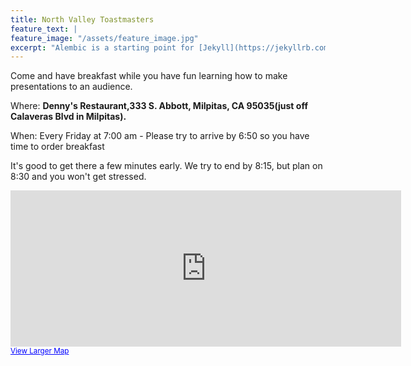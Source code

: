 ```yaml
---
title: North Valley Toastmasters
feature_text: |
feature_image: "/assets/feature_image.jpg"
excerpt: "Alembic is a starting point for [Jekyll](https://jekyllrb.com/) projects. Rather than starting from scratch, this boilerplate is designed to get the ball rolling immediately. Install it, configure it, tweak it, push it."
---
```


Come and have breakfast while you have fun learning how to make presentations to an audience.

Where: **Denny\'s Restaurant,333 S. Abbott, Milpitas, CA 95035(just off Calaveras Blvd in Milpitas).**

When: Every Friday at 7:00 am - Please try to arrive by 6:50 so you have time to order breakfast

It\'s good to get there a few minutes early. We try to end by 8:15, but plan on 8:30 and you won\'t get stressed.

<iframe width="625" height="250" frameborder="0" scrolling="no" marginheight="0" marginwidth="0" src="https://maps.google.com/maps?q=333+S.+ABBOTT,+MILPITAS,+CA+95035&amp;ie=UTF8&amp;hq=&amp;hnear=333+S+Abbott+Ave,+Milpitas,+Santa+Clara,+California+95035&amp;gl=us&amp;t=m&amp;ll=37.428729,-121.914854&amp;spn=0.01704,0.05373&amp;z=14&amp;iwloc=A&amp;output=embed"></iframe><br /><small><a href="https://maps.google.com/maps?q=333+S.+ABBOTT,+MILPITAS,+CA+95035&amp;ie=UTF8&amp;hq=&amp;hnear=333+S+Abbott+Ave,+Milpitas,+Santa+Clara,+California+95035&amp;gl=us&amp;t=m&amp;ll=37.428729,-121.914854&amp;spn=0.01704,0.05373&amp;z=14&amp;iwloc=A&amp;source=embed" style="color:#0000FF;text-align:left">View Larger Map</a></small>
